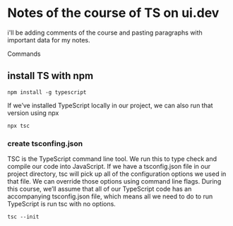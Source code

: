 # Notes of the course of TS on ui.dev

i'll be adding comments of the course and pasting paragraphs with important data for my notes.

Commands 

## install TS with npm

```
npm install -g typescript
```

If we’ve installed TypeScript locally in our project, we can also run that version using npx

```
npx tsc
```

### create tsconfing.json

TSC is the TypeScript command line tool. We run this to type check and compile our code into JavaScript. If we have a tsconfig.json file in our project directory, tsc will pick up all of the configuration options we used in that file. We can override those options using command line flags. During this course, we’ll assume that all of our TypeScript code has an accompanying tsconfig.json file, which means all we need to do to run TypeScript is run tsc with no options.


```
tsc --init
```

